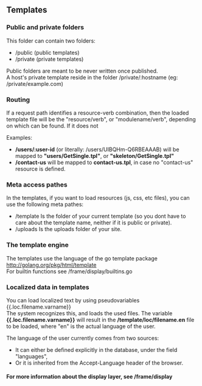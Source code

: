 Templates
---

### Public and private folders

This folder can contain two folders:
- /public (public templates)
- /private (private templates)

Public folders are meant to be never written once published.  
A host's private template reside in the folder /private/:hostname (eg: /private/example.com)

### Routing

If a request path identifies a resource-verb combination, then the loaded template file will be the "resource/verb", or "modulename/verb",
depending on which can be found. If it does not

Examples:

- **/users/:user-id** (or literally: /users/UIBQHm-Q6RBEAAAB) will be mapped to **"users/GetSingle.tpl"**, or **"skeleton/GetSingle.tpl"**
- **/contact-us** will be mapped to **contact-us.tpl**, in case no "contact-us" resource is defined.

### Meta access pathes

In the templates, if you want to load resources (js, css, etc files), you can use the following meta pathes:
- /template		Is the folder of your current template (so you dont have to care about the template name, neither if it is public or private).
- /uploads		Is the uploads folder of your site.

### The template engine

The templates use the language of the go template package http://golang.org/pkg/html/template  
For builtin functions see /frame/display/builtins.go

### Localized data in templates

You can load localized text by using pseudovariables {{.loc.filename.varname}}  
The system recognizes this, and loads the used files.
The variable **{{.loc.filename.varname}}** will result in the **/template/loc/filename.en** file to be loaded, where "en" is the actual language of the user.

The language of the user currently comes from two sources:
- It can either be defined explicitly in the database, under the field "languages",
- Or it is inherited from the Accept-Language header of the browser.

#### For more information about the display layer, see /frame/display